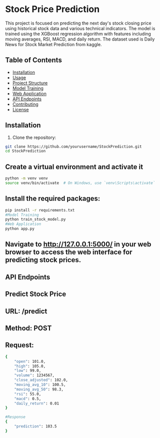 # Stock Price Prediction

This project is focused on predicting the next day's stock closing price using historical stock data and various technical indicators. The model is trained using the XGBoost regression algorithm with features including moving averages, RSI, MACD, and daily return. The dataset used is Daily News for Stock Market Prediction from kaggle.

## Table of Contents

- [Installation](#installation)
- [Usage](#usage)
- [Project Structure](#project-structure)
- [Model Training](#model-training)
- [Web Application](#web-application)
- [API Endpoints](#api-endpoints)
- [Contributing](#contributing)
- [License](#license)

## Installation

1. Clone the repository:

```bash
git clone https://github.com/yourusername/StockPrediction.git
cd StockPrediction
```
## Create a virtual environment and activate it
```bash
python -m venv venv
source venv/bin/activate  # On Windows, use `venv\Scripts\activate`
```
## Install the required packages:
```bash
pip install -r requirements.txt
#Model Training
python train_stock_model.py
#Web Application
python app.py
```
## Navigate to http://127.0.0.1:5000/ in your web browser to access the web interface for predicting stock prices.

## API Endpoints
## Predict Stock Price
## URL: /predict
## Method: POST
## Request:
```bash
{
    "open": 101.0,
    "high": 105.0,
    "low": 99.0,
    "volume": 1234567,
    "close_adjusted": 102.0,
    "moving_avg_10": 100.5,
    "moving_avg_50": 98.3,
    "rsi": 55.0,
    "macd": 0.5,
    "daily_return": 0.01
}

#Response
{
    "prediction": 103.5
}

```
